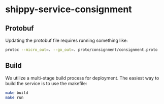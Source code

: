 # shippy-service-consignment

## Protobuf

Updating the protobuf file requires running something like:

```sh
protoc --micro_out=. --go_out=. proto/consignment/consignment.proto
```

## Build

We utilize a multi-stage build process for deployment. The easiest way to build the service is to use the makefile:

```sh
make build
make run
```